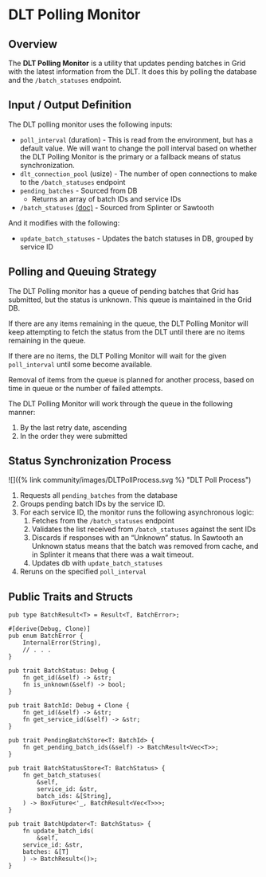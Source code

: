<!--
  Copyright 2022 Cargill Incorporated
  Licensed under Creative Commons Attribution 4.0 International License
  https://creativecommons.org/licenses/by/4.0/
-->

# DLT Polling Monitor

## Overview

The **DLT Polling Monitor** is a utility that updates pending batches in Grid
with the latest information from the DLT. It does this by polling the database
and the `/batch_statuses` endpoint.

## Input / Output Definition

The DLT polling monitor uses the following inputs:

- `poll_interval` (duration) - This is read from the
  environment, but has a default value. We will want
  to change the poll interval based on whether the DLT
  Polling Monitor is the primary or a fallback means
  of status synchronization.
- `dlt_connection_pool` (usize) - The number of open connections to make to
  the `/batch_statuses` endpoint
- `pending_batches` - Sourced from DB
  - Returns an array of batch IDs and service IDs
- `/batch_statuses` [(doc)](/docs/0.4/references/api/) - Sourced from
  Splinter or Sawtooth

And it modifies with the following:

- `update_batch_statuses` - Updates the batch statuses in DB, grouped by
  service ID

## Polling and Queuing Strategy

The DLT Polling monitor has a queue of pending batches that Grid has submitted,
but the status is unknown. This queue is maintained in the Grid DB.

If there are any items remaining in the queue, the DLT Polling Monitor will
keep attempting to fetch the status from the DLT until there are no items
remaining in the queue.

If there are no items, the DLT Polling Monitor will wait for the given
`poll_interval` until some become available.

Removal of items from the queue is planned for another process, based on time
in queue or the number of failed attempts.

The DLT Polling Monitor will work through the queue in the following manner:

1. By the last retry date, ascending
2. In the order they were submitted

## Status Synchronization Process

![]({% link community/images/DLTPollProcess.svg %} "DLT Poll Process")

1. Requests all `pending_batches` from the database
2. Groups pending batch IDs by the service ID.
3. For each service ID, the monitor runs the following asynchronous logic:
   1. Fetches from the `/batch_statuses` endpoint
   2. Validates the list received from `/batch_statuses` against the sent IDs
   3. Discards if responses with an “Unknown” status. In Sawtooth an Unknown
      status means that the batch was removed from cache, and in Splinter it
      means that there was a wait timeout.
   4. Updates db with `update_batch_statuses`
4. Reruns on the specified `poll_interval`

## Public Traits and Structs

```
pub type BatchResult<T> = Result<T, BatchError>;

#[derive(Debug, Clone)]
pub enum BatchError {
    InternalError(String),
    // . . .
}

pub trait BatchStatus: Debug {
    fn get_id(&self) -> &str;
    fn is_unknown(&self) -> bool;
}

pub trait BatchId: Debug + Clone {
    fn get_id(&self) -> &str;
    fn get_service_id(&self) -> &str;
}

pub trait PendingBatchStore<T: BatchId> {
    fn get_pending_batch_ids(&self) -> BatchResult<Vec<T>>;
}

pub trait BatchStatusStore<T: BatchStatus> {
    fn get_batch_statuses(
        &self,
        service_id: &str,
        batch_ids: &[String],
    ) -> BoxFuture<'_, BatchResult<Vec<T>>>;
}

pub trait BatchUpdater<T: BatchStatus> {
    fn update_batch_ids(
        &self,
	service_id: &str,
	batches: &[T]
    ) -> BatchResult<()>;
}
```
